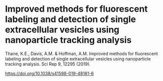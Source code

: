 # Improved methods for fluorescent labeling and detection of single extracellular vesicles using nanoparticle tracking analysis

Thane, K.E., Davis, A.M. & Hoffman, A.M. Improved methods for fluorescent labeling and detection of single extracellular vesicles using nanoparticle tracking analysis. Sci Rep 9, 12295 (2019). 

https://doi.org/10.1038/s41598-019-48181-6